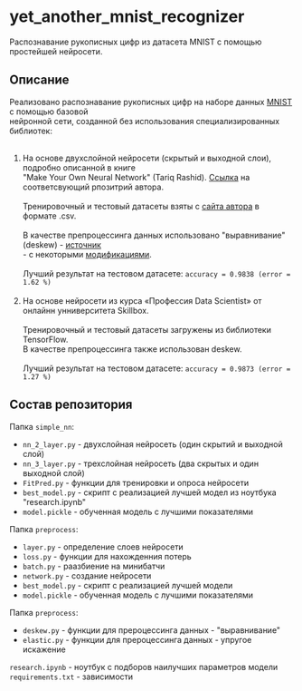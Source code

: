# yet_another_mnist_recognizer
Распознавание  рукописных цифр из датасета MNIST с помощью простейшей нейросети.
## Описание

Реализовано распознавание рукописных цифр на наборе данных [MNIST](http://yann.lecun.com/exdb/mnist/) с помощью базовой<br>
нейронной сети, созданной без использования специализированных библиотек:
<br><br>
1. На основе двухслойной нейросети (скрытый и выходной слои), подробно описанной в книге
   <br>
   "Make Your Own Neural Network" (Tariq Rashid). [Ссылка](https://github.com/makeyourownneuralnetwork/makeyourownneuralnetwork) на соответсвующий
   рпозитрий автора.
   <br><br>
   Тренировочный и тестовый датасеты взяты с [сайта автора](http://makeyourownneuralnetwork.blogspot.com/2015/03/the-mnist-dataset-of-handwitten-digits.html) в формате .csv.
   <br><br>
   В качестве препроцессинга данных использовано "выравнивание" (deskew) - [источник](https://fsix.github.io/mnist/Deskewing.html)
   <br> - с некоторыми [модификациями](https://stackoverflow.com/questions/43577665/deskew-mnist-images).
   <br><br>
   Лучший результат на тестовом датасете: `accuracy = 0.9838 (error = 1.62 %)`
   <br><br>
2. На основе нейросети из курса «Профессия Data Scientist‌» от онлайнн унниверситета Skillbox.
   <br><br>
   Тренировочный и тестовый датасеты загружены из библиотеки TensorFlow.<br>
   В качестве препроцессинга также использован deskew.
   <br><br>
   Лучший результат на тестовом датасете: `accuracy = 0.9873 (error = 1.27 %)`
   

## Состав репозитория
Папка `simple_nn`:<br>
- `nn_2_layer.py` - двухслойная нейросеть (один скрытий и выходной слой)<br>
- `nn_3_layer.py` - трехслойная нейросеть (два скрытых и один выходной слой)<br>
- `FitPred.py` - функции для тренировки и опроса нейросети<br>
- `best_model.py` - скрипт с реализацией лучшей модел из ноутбука "research.ipynb"<br>
- `model.pickle` - обученная модель с лучшими показателями<br>

Папка `preprocess`:<br>
- `layer.py` - определение слоев нейросети
- `loss.py` - функции для нахожденния потерь
- `batch.py` - раазбиение на минибатчи
- `network.py` - создание нейросети
- `best_model.py` - скрипт с реализацией лучшей модели<br>
- `model.pickle` - обученная модель с лучшими показателями<br>

Папка `preprocess`:<br>
- `deskew.py` - функции для прероцессинга данных - "выравнивание"<br>
- `elastic.py` - функции для прероцессинга данных - упругое искажение<br>

`research.ipynb` - ноутбук с подборов наилучших параметров модели<br>
`requirements.txt` - зависимости<br>
